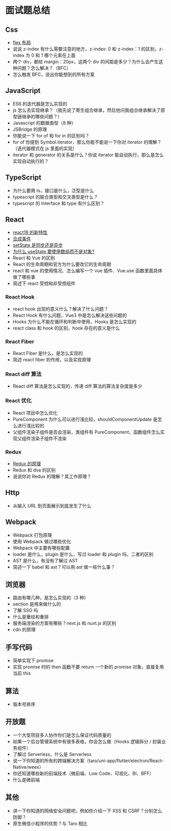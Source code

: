 # 面试题总结

## Css

- [flex 布局](./css/README.md)
- 说说 z-index 有什么需要注意的地方，z-index: 0 和 z-index：1 的区别，z-index 为 0 和 1 哪个元素在上面
- 两个 div，都给 margin：20px，这两个 div 的间距是多少？为什么会产生这种问题？怎么解决？（BFC）
- 怎么触发 BFC，说出你能想到的所有方案

## JavaScript

- ES6 的迭代器是怎么实现的
- js 怎么去实现继承？（我先说了寄生组合继承，然后他问我组合继承解决了原型链继承的哪些问题？）
- Javascript 的数据类型（8 种）
- JSBridge 的原理
- 你能说一下 for of 和 for in 的区别吗？
- for of 你提到 Symbol.iterator，那么你能不能说一下你对 iterator 的理解？（迭代器模式在 js 里面的实现）
- iterator 和 generator 的关系是什么？你说 iterator 能自动执行，那么是怎么实现自动执行的？

## TypeScript

- 为什么要用 ts，接口是什么，泛型是什么
- typescript 的联合类型和交叉类型是什么？
- typescript 的 Interface 和 type 有什么区别？

## React

- [react18 的新特性](./react/README.md)
- [合成事件](./react/events.md)
- [setState 是同步还是异步](./react/setState.md)
- [为什么 useState 要使用数组而不是对象?](./react/useState.md)
- React 和 Vue 的区别
- React 的生命周期和官方为什么要改它的生命周期
- react 和 vue 的使用情况、怎么编写一个 vue 插件、Vue.use 函数里面具体做了哪些事
- 简述下 react 受控和非受控组件

### React Hook

- react hook 出现的意义什么？解决了什么问题？
- React Hook 有什么问题，Vue3 中是怎么解决这些问题的
- Hooks 为什么不能在循环和判断中使用，Hooks 是怎么实现的
- react class 和 hook 的区别，hook 存在的意义是什么

### React Fiber

- React Fiber 是什么，是怎么实现的
- 简述 react fiber 的作用，以及实现原理

### React diff 算法

- React diff 算法是怎么实现的，传递 diff 算法的算法复杂度是多少

### React 优化

- React 项目中怎么优化
- PureComponent 为什么可以进行浅比较，shouldComponentUpdate 是怎么进行浅比较的
- 父组件渲染子组件是否会渲染，类组件有 PureComponent，函数组件怎么实现父组件渲染子组件不渲染

### Redux

- [Redux 的原理](./react/redux.md)
- Redux 和 dva 的区别
- 说说你对 Redux 的理解？其工作原理？

## Http

- 从输入 URL 到页面展示到底发生了什么

## Webpack

- Webpack 打包原理
- 使用 Webpack 做过哪些优化
- Webpack 中主要有哪些配置
- loader 是什么，plugin 是什么，写过 loader 和 plugin 吗，二者的区别
- AST 是什么，有没有了解过 AST
- 简述一下 babel 和 ast？可以用 ast 做一些什么事？

## 浏览器

- 路由有哪几种，是怎么实现的（3 种）
- section 是用来做什么的
- 了解 SSO 吗
- 什么是重绘和重排
- 服务端渲染的方案有哪些？next.js 和 nuxt.js 的区别
- cdn 的原理

## 手写代码

- 简单实现下 promise
- 实现 promise 时的 then 函数不要 return 一个新的 promise 对象，直接复用当前 this

## 算法

- 版本号排序

## 开放题

- 一个大型项目多人协作你们是怎么保证代码质量的
- 如果一个后台管理系统中有很多表格，你会怎么做（Hooks 逻辑拆分 / 封装业务组件）
- 了解过 Serverless，什么是 Serverless
- 说一下你知道的所有的跨端解决方案（taro/uni-app/flutter/electron/React-Native/weex）
- 你还知道哪些新的前端技术（微前端、Low Code、可视化、BI、BFF）
- 什么是微前端

## 其他

- 讲一下你知道的网络安全问题吧，例如你介绍一下 XSS 和 CSRF？分别怎么防御？
- 原生微信小程序的优势？与 Taro 相比

